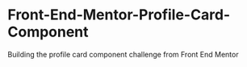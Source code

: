 # Front-End-Mentor-Profile-Card-Component
 Building the profile card component challenge from Front End Mentor
